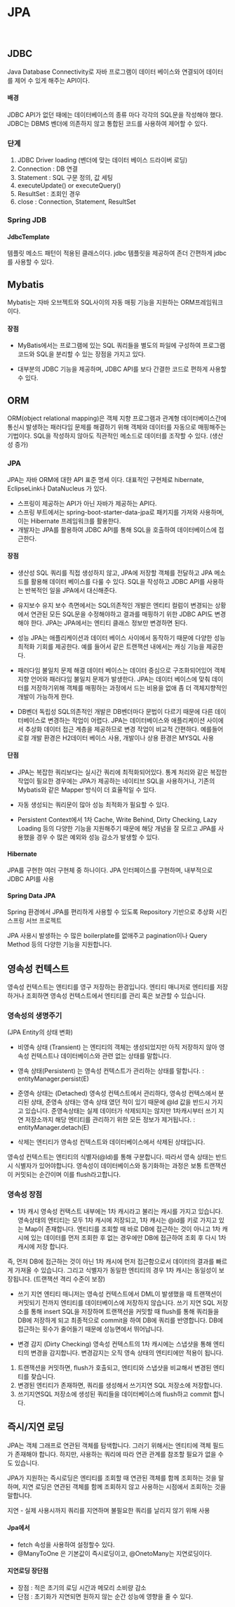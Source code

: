 # JPA

<br>

## JDBC
Java Database Connectivity로 자바 프로그램이 데이터 베이스와 연결되어 데이터를 제어 수 있게 해주는 API이다.

#### 배경 
JDBC API가 없던 때에는 데이터베이스의 종류 마다 각각의  SQL문을 작성해야 했다.
JDBC는 DBMS 벤더에 의존하지 않고 통합된 코드를 사용하여 제어할 수 있다.

### 단계
1. JDBC Driver loading (벤더에 맞는 데이터 베이스 드라이버 로딩)
2. Connection : DB 연결
3. Statement : SQL 구문 정의, 값 세팅
4. executeUpdate() or executeQuery()
5. ResultSet : 조회인 경우
6. close : Connection, Statement, ResultSet

### Spring JDB

#### JdbcTemplate
템플릿 메소드 패턴이 적용된 클래스이다. jdbc 템플릿을 제공하여 존더 간편하게 jdbc를 사용할 수 있다.

## Mybatis
Mybatis는 자바 오브젝트와 SQL사이의 자동 매핑 기능을 지원하는 ORM프레임워크이다.

#### 장점
- MyBatis에서는 프로그램에 있는 SQL 쿼리들을 별도의 파일에 구성하여 프로그램 코드와 SQL을 분리할 수 있는 장점을 가지고 있다.

- 대부분의 JDBC 기능을 제공하며, JDBC API를 보다 간결한 코드로 편하게 사용할 수 있다.


## ORM
ORM(object relational mapping)은 객체 지향 프로그램과 관계형 데이터베이스간에 통신시 발생하는 패러다임 문제를 해결하기 위해  객체와 데이터를 자동으로 매핑해주는 기법이다. SQL을 작성하지 않아도 직관적인 메소드로 데이터를 조작할 수 있다. (생산성 증가)

### JPA
JPA는 자바 ORM에 대한 API 표준 명세 이다. 대표적인 구현체로 hibernate, EclipseLink나 DataNucleus 가 있다.

- 스프링이 제공하는 API가 아닌 자바가 제공하는 API다.
- 스프링 부트에서는 spring-boot-starter-data-jpa로 패키지를 가져와 사용하며, 이는 Hibernate 프레임워크를 활용한다.
- 개발자는 JPA를 활용하여 JDBC API를 통해 SQL을 호출하여 데이터베이스에 접근한다.

#### 장점

- 생산성
SQL 쿼리를 직접 생성하지 않고,  JPA에 저장할 객체를 전달하고 JPA 메소드를 활용해 데이터 베이스를 다룰 수 있다. SQL을 작성하고 JDBC API를 사용하는 반복적인 일을 JPA에서 대신해준다.

- 유지보수
유지 보수 측면에서는 SQL의존적인 개발은 엔티티 컬럼이 변경되는 상황에서 연관된 모든 SQL문을 수정해야하고 결과를 매핑하기 위한 JDBC API도 변경해야 한다. JPA는 JPA에서는 엔티티 클래스 정보만 변경하면 된다.

- 성능
JPA는 애플리케이션과 데이터 베이스 사이에서 동작하기 때문에 다양한 성능 최적화 기회를 제공한다. 예를 들어서 같은 트랜잭션 내에서는 캐싱 기능을 제공한다.

- 패러다임 불일치 문제 해결
데이터 베이스는 데이터 중심으로 구조화되어있어 객체 지향 언어와 패러다임 불일치 문제가 발생한다. JPA는 데이터 베이스에 맞춰 데이터를 저장하기위해 객체를 매핑하는 과정에서 드는 비용을 없애 좀 더 객체지향적인 개발이 가능하게 한다.

- DB벤더 독립성
SQL의존적인 개발은 DB벤더마다 문법이 다르기 때문에 다른 데이터베이스로 변경하는 작업이 어렵다. JPA는 데이터베이스와 애플리케이션 사이에서 추상화 데이터 접근 계층을 제공하므로 변경 작업이 비교적 간편하다. 예를들어 로컬 개발 환경은 H2데이터 베이스 사용, 개발이나 상용 환경은 MYSQL 사용

#### 단점

- JPA는 복잡한 쿼리보다는 실시간 쿼리에 최적화되어있다. 통계 처리와 같은 복잡한 작업이 필요한 경우에는 JPA가 제공하는 네이티브 SQL을 사용하거나, 기존의 Mybatis와 같은 Mapper 방식이 더 효율적일 수 있다.

- 자동 생성되는 쿼리문이 많아 성능 최적화가 필요할 수 있다. 

- Persistent Context에서 1차 Cache, Write Behind, Dirty Checking, Lazy Loading 등의 다양한 기능을 지원해주기 때문에 해당 개념을 잘 모르고 JPA를 사용했을 경우 수 많은 예외와 성능 감소가 발생할 수 있다.


#### Hibernate
JPA를 구현한 여러 구현체 중 하나이다.
JPA 인터페이스를 구현하며, 내부적으로 JDBC API를 사용

#### Spring Data JPA
 Spring 환경에서 JPA를 편리하게 사용할 수 있도록 Repository 기반으로 추상화 시킨 스프링 서브 프로젝트
 
  JPA 사용시 발생하는 수 많은 boilerplate를 없애주고 pagination이나 Query Method 등의 다양한 기능을 지원합니다.
  


## 영속성 컨텍스트

영속성 컨텍스트는 엔티티를 영구 저장하는 환경입니다. 엔티티 매니저로 엔티티를 저장하거나 조회하면 영속성 컨텍스트에서 엔티티를 관리 혹은 보관할 수 있습니다.

### 영속성의 생명주기
(JPA Entity의 상태 변화)

- 비영속 상태 (Transient) 는 엔티티의 객체는 생성되었지만 아직 저장하지 않아 영속성 컨텍스트나 데이터베이스와 관련 없는 상태를 말합니다. 

- 영속 상태(Persistent) 는 영속성 컨텍스트가 관리하는 상태를 말합니다. : entityManager.persist(E) 

- 준영속 상태는 (Detached) 영속성 컨텍스트에서 관리하다, 영속성 컨텍스에서 분리된 상태, 준영속 상태는 영속 상태 였던 적이 있기 때문에 @Id 값을 반드시 가지고 있습니다.  준영속상태는 실제 데이터가 삭제되지는 않지만 1차캐시부터 쓰기 지연 저장소까지 해당 엔티티를 관리하기 위한 모든 정보가 제거됩니다. : entityManager.detach(E) 
 
- 삭제는 엔티티가 영속성 컨텍스트와 데이터베이스에서 삭제된 상태입니다.

영속성 컨텍스트는 엔티티의 식별자(@Id)를 통해 구분합니다. 따라서 영속 상태는 반드시 식별자가 있어야합니다. 영속성이 데이터베이스와 동기화하는 과정은 보통 트랜잭션이 커밋되는 순간이며 이를 flush라고합니다.

### 영속성 장점

- 1차 캐시
영속성 컨택스트 내부에는 1차 캐시라고 불리는 캐시를 가지고 있습니다. 영속상태의 엔티티는 모두 1차 캐시에 저장되고, 1차 캐시는 @Id를 키로 가지고 있는 Map이 존재합니다. 엔티티를 조회할 때 바로 DB에 접근하는 것이 아니고 1차 캐시에 있는 데이터를 먼저 조회한 후 없는 경우에만 DB에 접근하여 조회 후 다시 1차 캐시에 저장 합니다.

즉, 먼저 DB에 접근하는 것이 아닌 1차 캐시에 먼저 접근함으로서 데이터의 결과를 빠르게 가져올 수 있습니다. 그리고 식별자가 동일한 엔티티의 경우 1차 캐시는 동일성이 보장됩니다. (트랜잭션 격리 수준이 보장)

- 쓰기 지연
엔티티 매니저는 영속성 컨텍스트에서 DML이 발생했을 때 트랜잭션이 커밋되기 전까지 엔티티를 데이터베이스에 저장하지 않습니다. 쓰기 지연 SQL 저장소를 통해 insert SQL을 저장하며 트랜잭션을 커밋할 때 flush를 통해 쿼리들을 DB에 저장하게 되고 최종적으로 commit을 하여 DB에 쿼리를 반영합니다. DB에 접근하는 횟수가 줄어들기 때문에 성능면에서 뛰어납니다.

- 변경 감지 (Dirty Checking)
영속성 컨텍스트의 1차 캐시에는 스냅샷을 통해 엔티티의 변경을 감지합니다. 변경감지는 오직 영속 상태의 엔티티에만 적용이 됩니다.

1. 트랜잭션을 커밋하면, flush가 호출되고, 엔티티와 스냅샷을 비교해서 변경된 엔티티를 찾습니다.
2. 변경된 엔티티가 존재하면, 쿼리를 생성해서 쓰기지연 SQL 저장소에 저장합니다.
3. 쓰기지연SQL 저장소에 생성된 쿼리들을 데이터베이스에 flush하고 commit 합니다.


## 즉시/지연 로딩
JPA는 객체 그래프로 연관된 객체를 탐색합니다. 그러기 위해서는 엔티티에 객체 필드가 존재해야 합니다. 하지만, 사용하는 쿼리에 따라 연관 관계를 참조할 필요가 없을 수도 있습니다. 

JPA가 지원하는 즉시로딩은 엔티티를 조회할 때 연관된 객체를 함께 조회하는 것을 말하며, 지연 로딩은 연관된 객체를 함께 조회하지 않고 사용하는 시점에서 조회하는 것을 말합니다.

지연 - 실제 사용시까지 쿼리를 지연하며 불필요한 쿼리를 날리지 않기 위해 사용

#### Jpa에서
- fetch 속성을 사용하여 설정할수 있다.
- @ManyToOne 은 기본값이 즉시로딩이고, @OnetoMany는 지연로딩이다.

#### 지연로딩 장단점
- 장점 : 적은 초기의 로딩 시간과 메모리 소비량 감소
- 단점 : 초기화가 지연되면 원하지 않는 순간 성능에 영향을 줄 수 있다.
